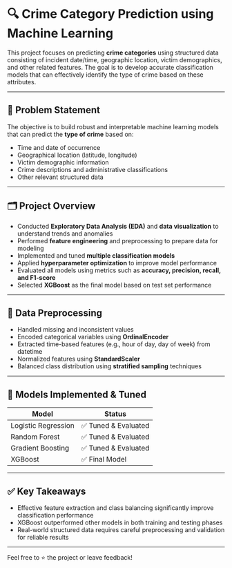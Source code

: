 # 🔍 Crime Category Prediction using Machine Learning

This project focuses on predicting **crime categories** using structured data consisting of incident date/time, geographic location, victim demographics, and other related features. The goal is to develop accurate classification models that can effectively identify the type of crime based on these attributes.

---

## 📌 Problem Statement

The objective is to build robust and interpretable machine learning models that can predict the **type of crime** based on:

- Time and date of occurrence  
- Geographical location (latitude, longitude)  
- Victim demographic information  
- Crime descriptions and administrative classifications  
- Other relevant structured data

---

## 🗂️ Project Overview

- Conducted **Exploratory Data Analysis (EDA)** and **data visualization** to understand trends and anomalies  
- Performed **feature engineering** and preprocessing to prepare data for modeling  
- Implemented and tuned **multiple classification models**  
- Applied **hyperparameter optimization** to improve model performance  
- Evaluated all models using metrics such as **accuracy, precision, recall, and F1-score**  
- Selected **XGBoost** as the final model based on test set performance

---

## 🔧 Data Preprocessing

- Handled missing and inconsistent values  
- Encoded categorical variables using **OrdinalEncoder**  
- Extracted time-based features (e.g., hour of day, day of week) from datetime  
- Normalized features using **StandardScaler**  
- Balanced class distribution using **stratified sampling** techniques

---

## 🤖 Models Implemented & Tuned

| Model                | Status            |
|---------------------|-------------------|
| Logistic Regression | ✅ Tuned & Evaluated |
| Random Forest       | ✅ Tuned & Evaluated |
| Gradient Boosting   | ✅ Tuned & Evaluated |
| XGBoost             | ✅ Final Model       |

---

## ✅ Key Takeaways

- Effective feature extraction and class balancing significantly improve classification performance  
- XGBoost outperformed other models in both training and testing phases  
- Real-world structured data requires careful preprocessing and validation for reliable results

---

Feel free to ⭐ the project or leave feedback!
